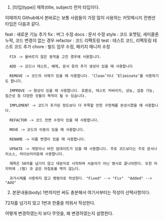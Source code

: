 1. [타입(type)] 제목(title, subject) 
먼저 타입이다.

이때까지 Github에서 본바로는 보통 사람들이 가장 많이 사용하는 커밋메시지 컨벤션 타입은 다음과 같다.

feat : 새로운 기능 추가
fix : 버그 수정
docs : 문서 수정
style : 코드 포맷팅, 세미콜론 누락, 코드 변경이 없는 경우
refactor : 코드 리펙토링
test : 테스트 코드, 리펙토링 테스트 코드 추가
chore : 빌드 업무 수정, 패키지 매니저 수정


      FIX -> 올바르지 않은 동작을 고친 경우에 사용합니다.

      ADD -> 코드나 테스트, 예제, 문서 등의 추가 생성이 있을 때 사용합니다

      REMOVE -> 코드의 삭제가 있을 때 사용합니다. ‘Clean’이나 ‘Eliminate’를 사용하기도 합니다.

      IMPROVE -> 향상이 있을 때 사용합니다. 호환성, 테스트 커버리지, 성능, 검증 기능, 접근성 등 다양한 것들이 목적이 될 수 있습니다.

      IMPLEMENT -> 코드가 추가된 정도보다 더 주목할 만한 구현체를 완성시켰을 때 사용합니다.
      
      REFACTOR -> 코드 전면 수정이 있을 때 사용합니다.

      MOVE -> 코드의 이동이 있을 때 사용합니다.

      RENAME -> 이름 변경이 있을 때 사용합니다.
      
      UPDATE -> 개정이나 버전 업데이트가 있을 때 사용합니다. 주로 코드보다는 주로 문서나 리소스, 라이브러리등에 사용합니다.
      
      제목은 50자를 넘기지 않고 대문자로 시작하며 서술어가 아닌 명사로 끝나야한다. 또한 마지막에 .(쩜) 과 같은 마침표를 찍지 않는다.
      
      과거시제를 사용하지 않고 명령어로 작성한다. "Fixed" --> "Fix"  "Added" --> "Add"
 

 

2. 본문내용(body)
1번까지만 써도 충분해서 여기서부터는 작성이 선택사항이다.

72자를 넘기지 않고 1번과 한줄을 띄워서 작성한다.

어떻게 변경하였는지 보다 무엇을, 왜 변경하였는지 설명한다.

 
